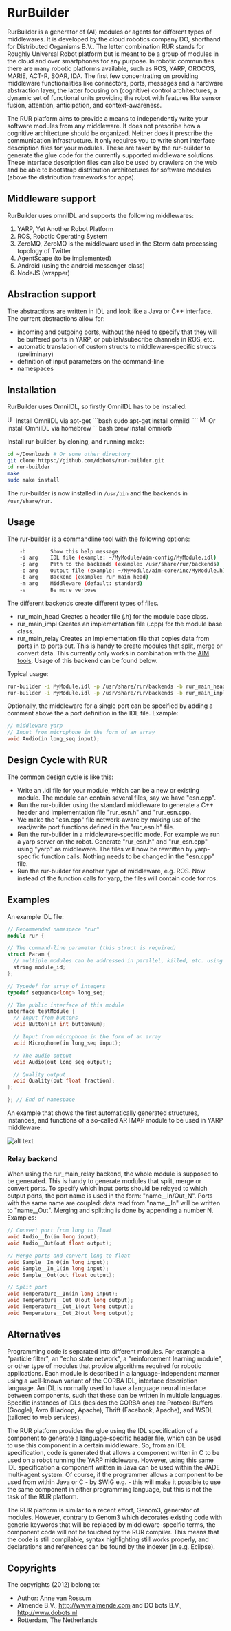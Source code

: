 # RurBuilder
RurBuilder is a generator of (AI) modules or agents for different types of middlewares. It is developed by the cloud robotics company DO, shorthand for Distributed Organisms B.V.. The letter combination RUR stands for Roughly Universal Robot platform but is meant to be a group of modules in the cloud and over smartphones for any purpose. In robotic communities there are many robotic platforms available, such as ROS, YARP, OROCOS, MARIE, ACT-R, SOAR, IDA. The first few concentrating on providing middleware functionalities like connectors, ports, messages and a hardware abstraction layer, the latter focusing on (cognitive) control architectures, a dynamic set of functional units providing the robot with features like sensor fusion, attention, anticipation, and context-awareness.

The RUR platform aims to provide a means to independently write your software modules from any middleware. It does not prescribe how a cognitive architecture should be organized. Neither does it prescribe the communication infrastructure. It only requires you to write short interface description files for your modules. These are taken by the rur-builder to generate the glue code for the currently supported middleware solutions. These interface description files can also be used by crawlers on the web and be able to bootstrap distribution architectures for software modules (above the distribution frameworks for apps).

## Middleware support
RurBuilder uses omniIDL and supports the following middlewares:

1. YARP, Yet Another Robot Platform
2. ROS, Robotic Operating System
3. ZeroMQ, ZeroMQ is the middleware used in the Storm data processing topology of Twitter
4. AgentScape (to be implemented)
5. Android (using the android messenger class)
6. NodeJS (wrapper)

## Abstraction support
The abstractions are written in IDL and look like a Java or C++ interface. The current abstractions allow for:

- incoming and outgoing ports, without the need to specify that they will be buffered ports in YARP, or publish/subscribe channels in ROS, etc. 
- automatic translation of custom structs to middleware-specific structs (preliminary)
- definition of input parameters on the command-line
- namespaces

## Installation
RurBuilder uses OmniIDL, so firstly OmniIDL has to be installed:

<img src="https://raw.github.com/dobots/rur-builder/master/docs/logos/ubuntu.png" alt="Ubuntu" style="width: 16px;"/> 
Install OmniIDL via apt-get 
```bash
sudo apt-get install omniidl
```
<img src="https://raw.github.com/dobots/rur-builder/master/docs/logos/mac_os.png" alt="Mac OS X" style="width: 16px;"/> 
Or install OmniIDL via homebrew
```bash
brew install omniorb
```

Install rur-builder, by cloning, and running make:
```bash
cd ~/Downloads # Or some other directory
git clone https://github.com/dobots/rur-builder.git
cd rur-builder
make 
sudo make install
```

The rur-builder is now installed in `/usr/bin` and the backends in `/usr/share/rur`. 

## Usage
The rur-builder is a commandline tool with the following options:
```bash
    -h        Show this help message
    -i arg    IDL file (example: ~/MyModule/aim-config/MyModule.idl)
    -p arg    Path to the backends (example: /usr/share/rur/backends)
    -o arg    Output file (example: ~/MyModule/aim-core/inc/MyModule.h)
    -b arg    Backend (example: rur_main_head)
    -m arg    Middleware (default: standard)
    -v        Be more verbose
```
The different backends create different types of files.
- rur_main_head Creates a header file (.h) for the module base class.
- rur_main_impl Creates an implementation file (.cpp) for the module base class.
- rur_main_relay Creates an implementation file that copies data from ports in to ports out. This is handy to create modules that split, merge or convert data. This currently only works in combination with the [AIM tools](https://github.com/dobots/aimtools). Usage of this backend can be found below.

Typical usage:
```bash
rur-builder -i MyModule.idl -p /usr/share/rur/backends -b rur_main_head -m yarp -o MyModule.h
rur-builder -i MyModule.idl -p /usr/share/rur/backends -b rur_main_impl -m yarp -o MyModule.cpp
```

Optionally, the middleware for a single port can be specified by adding a comment above the a port definition in the IDL file. Example:
```c++
// middleware yarp
// Input from microphone in the form of an array
void Audio(in long_seq input);
```

## Design Cycle with RUR
The common design cycle is like this:

- Write an .idl file for your module, which can be a new or existing module. The module can contain several files, say we have "esn.cpp".
- Run the rur-builder using the standard middleware to generate a C++ header and implementation file "rur_esn.h" and "rur_esn.cpp.
- We make the "esn.cpp" file network-aware by making use of the read/write port functions defined in the "rur_esn.h" file.
- Run the rur-builder in a middleware-specific mode. For example we run a yarp server on the robot. Generate "rur_esn.h" and "rur_esn.cpp" using "yarp" as middleware. The files will now be rewritten by yarp-specific function calls. Nothing needs to be changed in the "esn.cpp" file.
- Run the rur-builder for another type of middleware, e.g. ROS. Now instead of the function calls for yarp, the files will contain code for ros.

## Examples
An example IDL file:
```C++
// Recommended namespace "rur"
module rur {

// The command-line parameter (this struct is required)
struct Param {
  // multiple modules can be addressed in parallel, killed, etc. using "module_id"
  string module_id;
};

// Typedef for array of integers
typedef sequence<long> long_seq;

// The public interface of this module
interface testModule {
  // Input from buttons
  void Button(in int buttonNum);

  // Input from microphone in the form of an array
  void Microphone(in long_seq input);

  // The audio output
  void Audio(out long_seq output);

  // Quality output
  void Quality(out float fraction);
};

}; // End of namespace
```

An example that shows the first automatically generated structures, instances, and functions of a so-called ARTMAP module to be used in YARP middleware:

![alt text](https://github.com/dobots/rur-builder/raw/master/doc/rur_idl2yarp.jpg "IDL to YARP example")

### Relay backend
When using the rur_main_relay backend, the whole module is supposed to be generated. This is handy to generate modules that split, merge or convert ports. To specify which input ports should be relayed to which output ports, the port name is used in the form: "name__In/Out_N". Ports with the same name are coupled: data read from "name__In" will be written to "name__Out". Merging and splitting is done by appending a number N.
Examples:
```C++
// Convert port from long to float
void Audio__In(in long input);
void Audio__Out(out float output);

// Merge ports and convert long to float
void Sample__In_0(in long input);
void Sample__In_1(in long input);
void Sample__Out(out float output);

// Split port
void Temperature__In(in long input);
void Temperature__Out_0(out long output);
void Temperature__Out_1(out long output);
void Temperature__Out_2(out long output);
```

## Alternatives
Programming code is separated into different modules. For example a "particle filter", an "echo state network", a "reinforcement learning module", or other type of modules that provide algorithms required for robotic applications. Each module is described in a language-independent manner using a well-known variant of the CORBA IDL, interface description language. An IDL is normally used to have a language neural interface between components, such that these can be written in multiple languages. Specific instances of IDLs (besides the CORBA one) are Protocol Buffers (Google), Avro (Hadoop, Apache), Thrift (Facebook, Apache), and WSDL (tailored to web services).

The RUR platform provides the glue using the IDL specification of a component to generate a language-specific header file, which can be used to use this component in a certain middleware. So, from an IDL specification, code is generated that allows a component written in C to be used on a robot running the YARP middleware. However, using this same IDL specification a component written in Java can be used within the JADE multi-agent system. Of course, if the programmer allows a component to be used from within Java or C - by SWIG e.g. - this will make it possible to use the same component in either programming language, but this is not the task of the RUR platform.

The RUR platform is similar to a recent effort, Genom3, generator of modules. However, contrary to Genom3 which decorates existing code with generic keywords that will be replaced by middleware-specific terms, the component code will not be touched by the RUR compiler. This means that the code is still compilable, syntax highlighting still works properly, and declarations and references can be found by the indexer (in e.g. Eclipse).

## Copyrights
The copyrights (2012) belong to:

- Author: Anne van Rossum
- Almende B.V., http://www.almende.com and DO bots B.V., http://www.dobots.nl
- Rotterdam, The Netherlands
